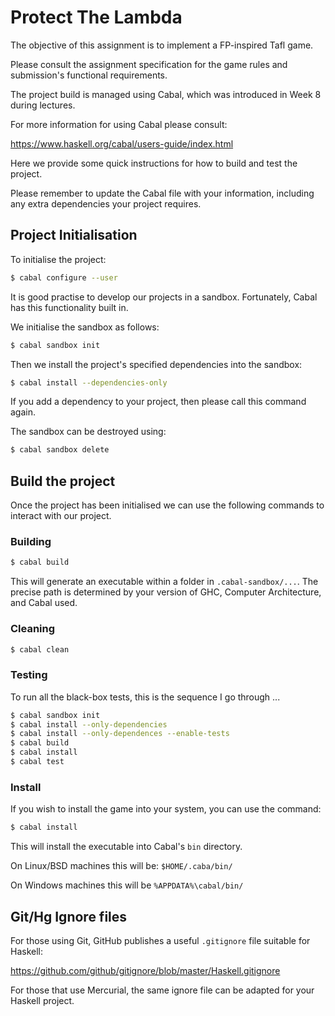 # Protect The Lambda

The objective of this assignment is to implement a FP-inspired Tafl game.

Please consult the assignment specification for the game rules and submission's functional requirements.

The project build is managed using Cabal, which was introduced in Week 8 during lectures.

For more information for using Cabal please consult:

https://www.haskell.org/cabal/users-guide/index.html

Here we provide some quick instructions for how to build and test the project.

Please remember to update the Cabal file with your information, including
any extra dependencies your project requires.

## Project Initialisation

To initialise the project:

```sh
$ cabal configure --user
```

It is good practise to develop our projects in a sandbox. Fortunately, Cabal has this functionality built in.

We initialise the sandbox as follows:

```sh
$ cabal sandbox init
```

Then we install the project's specified dependencies into the sandbox:


```sh
$ cabal install --dependencies-only
```

If you add a dependency to your project, then please call this command again.

The sandbox can be destroyed using:

```sh
$ cabal sandbox delete
```


## Build the project

Once the project has been initialised we can use the following commands to interact with our project.

### Building

```sh
$ cabal build
```

This will generate an executable within a folder in `.cabal-sandbox/...`. The precise path is determined by your version of GHC, Computer Architecture, and Cabal used.

### Cleaning

```sh
$ cabal clean
```


### Testing

To run all the black-box tests, this is the sequence I go through ...

```sh
$ cabal sandbox init
$ cabal install --only-dependencies
$ cabal install --only-dependences --enable-tests
$ cabal build
$ cabal install
$ cabal test
```

### Install

If you wish to install the game into your system, you can use the command:

```sh
$ cabal install
```

This will install the executable into Cabal's `bin` directory.

On Linux/BSD machines this will be: `$HOME/.caba/bin/`

On Windows machines this will be `%APPDATA%\cabal/bin/`

## Git/Hg Ignore files

For those using Git, GitHub publishes a useful `.gitignore` file suitable for Haskell:

https://github.com/github/gitignore/blob/master/Haskell.gitignore

For those that use Mercurial, the same ignore file can be adapted for your Haskell project.
